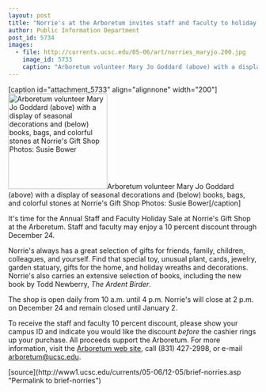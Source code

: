 ```yaml
---
layout: post
title: "Norrie's at the Arboretum invites staff and faculty to holiday sale"
author: Public Information Department
post_id: 5734
images:
  - file: http://currents.ucsc.edu/05-06/art/norries_maryjo.200.jpg
    image_id: 5733
    caption: "Arboretum volunteer Mary Jo Goddard (above) with a display of seasonal decorations and (below) books, bags, and colorful stones at Norrie's Gift Shop Photos: Susie Bower"
---
```


[caption id="attachment_5733" align="alignnone" width="200"]<a href="http://localhost/mysite/wp-content/uploads/2005/12/norries_maryjo.200.jpg"><img class="size-full wp-image-5733" src="http://localhost/mysite/wp-content/uploads/2005/12/norries_maryjo.200.jpg" alt="Arboretum volunteer Mary Jo Goddard (above) with a display of seasonal decorations and (below) books, bags, and colorful stones at Norrie's Gift Shop Photos: Susie Bower" width="200" height="193" /></a>Arboretum volunteer Mary Jo Goddard (above) with a display of seasonal decorations and (below) books, bags, and colorful stones at Norrie's Gift Shop Photos: Susie Bower[/caption]
<a name="content" id="content"></a>
<p>
  It's time for the Annual Staff and Faculty Holiday Sale at Norrie's Gift Shop at the Arboretum. Staff and faculty may enjoy a 10 percent discount through December 24.
</p>
<p>
  Norrie's always has a great selection of gifts for friends, family, children, colleagues, and yourself. Find that special toy, unusual plant, cards, jewelry, garden statuary, gifts for the home, and holiday wreaths and decorations. Norrie's also carries an extensive selection of books, including the new book by Todd Newberry, <i>The Ardent Birder</i>.
</p>
<p>
  The shop is open daily from 10 a.m. until 4 p.m. Norrie's will close at 2 p.m. on December 24 and remain closed until January 2.
</p>
<p>
  To receive the staff and faculty 10 percent discount, please show your campus ID and indicate you would like the discount <i>before</i> the cashier rings up your purchase. All proceeds support the Arboretum. For more information, visit the <a href="http://arboretum.ucsc.edu">Arboretum web site</a>, call (831) 427-2998, or e-mail <a href="mailto:arboretum@ucsc.edu">arboretum@ucsc.edu</a>.
</p>
[source](http://www1.ucsc.edu/currents/05-06/12-05/brief-norries.asp "Permalink to brief-norries")
